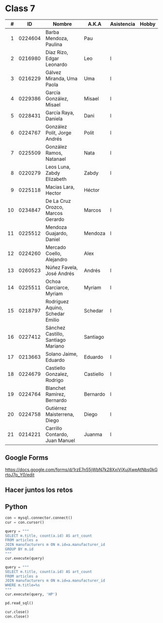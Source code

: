 Class 7
=======

|  # | ID      | Nombre                             | A.K.A     | Asistencia | Hobby |
|---:|---------|------------------------------------|-----------|------------|-------|
|  1 | 0224604 | Barba Mendoza, Paulina             | Pau       |            |       |
|  2 | 0216980 | Díaz Rizo, Edgar Leonardo          | Leo       | l          |       | 
|  3 | 0216229 | Gálvez Miranda, Uma Paola          | Uma       | l          |       | 
|  4 | 0229386 | García González, Misael            | Misael    | l          |       |
|  5 | 0228431 | García Raya, Daniela               | Dani      | l          |       |
|  6 | 0224767 | González Polit, Jorge Andrés       | Polit     | l          |       | 
|  7 | 0225509 | González Ramos, Natanael           | Nata      | l          |       | 
|  8 | 0220279 | Leos Luna, Zabdy Elizabeth         | Zabdy     | l          |       |
|  9 | 0225118 | Macias Lara, Hector                | Héctor    |            |       |
| 10 | 0234847 | De La Cruz Orozco, Marcos Gerardo  | Marcos    | l          |       |
| 11 | 0225512 | Mendoza Guajardo, Daniel           | Mendoza   | l          |       |
| 12 | 0224260 | Mercado Coello, Alejandro          | Alex      |            |       | 
| 13 | 0260523 | Núñez Favela, José Andrés          | Andrés    | l          |       |
| 14 | 0225511 | Ochoa Garciarce, Myriam            | Myriam    | l          |       | 
| 15 | 0218797 | Rodríguez Aquino, Schedar Emilio   | Schedar   | l          |       | 
| 16 | 0227412 | Sánchez Castillo, Santiago Mariano | Santiago  |            |       |
| 17 | 0213663 | Solano Jaime, Eduardo              | Eduardo   | l          |       |
| 18 | 0224679 | Castiello Gonzalez, Rodrigo        | Castiello | l          |       |
| 19 | 0224764 | Blanchet Ramírez, Bernardo         | Bernardo  | l          |       |
| 20 | 0224758 | Gutiérrez Maisterrena, Diego       | Diego     | l          |       |
| 21 | 0214221 | Carrillo Contardo, Juan Manuel     | Juanma    | l          |       |

Google Forms
------------

<https://docs.google.com/forms/d/1rzE7n55jWbN7k28XxiViXujXweAtNbs0kGrtoJ7p_Y0/edit>

Hacer juntos los retos
----------------------

Python
------

```py
con = mysql.connector.connect()
cur = con.cursor()

query = """
SELECT m.title, count(a.id) AS art_count
FROM articles a
JOIN manufacturers m ON m.id=a.manufacturer_id
GROUP BY m.id
"""
cur.execute(query)

query = """
SELECT m.title, count(a.id) AS art_count
FROM articles a
JOIN manufacturers m ON m.id=a.manufacturer_id
WHERE m.title=%s
"""
cur.execute(query, 'HP')

pd.read_sql()

cur.close()
con.close()
```